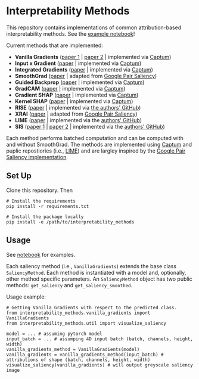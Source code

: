 # Interpretability Methods
This repository contains implementations of common attribution-based interpretability methods. See the [example notebook](https://github.mit.edu/aboggust/interpretability_methods/blob/master/examples/interpretability_examples.ipynb)!

Current methods that are implemented:
* **Vanilla Gradients** ([paper 1](https://www.researchgate.net/profile/Aaron_Courville/publication/265022827_Visualizing_Higher-Layer_Features_of_a_Deep_Network/links/53ff82b00cf24c81027da530.pdf) | [paper 2](https://arxiv.org/pdf/1312.6034.pdf) | implemented via [Captum](https://captum.ai/api/saliency.html))
* **Input x Gradient** ([paper](https://arxiv.org/pdf/1605.01713.pdf) | implemented via [Captum](https://captum.ai/api/input_x_gradient.html))
* **Integrated Gradients** ([paper](https://arxiv.org/pdf/1703.01365.pdf) | implemented via [Captum](https://captum.ai/api/integrated_gradients.html))
* **SmoothGrad** ([paper](https://arxiv.org/abs/1706.03825.pdf) | adapted from [Google Pair Saliency](https://github.com/PAIR-code/saliency))
* **Guided Backprop** ([paper](https://arxiv.org/pdf/1412.6806.pdf) | implemented via [Captum](https://captum.ai/api/guided_backprop.html))
* **GradCAM** ([paper](https://arxiv.org/pdf/1610.02391.pdf) | implemented via [Captum](https://captum.ai/api/layer.html#gradcam))
* **Gradient SHAP** ([paper](https://arxiv.org/pdf/1705.07874.pdf) | implemented via [Captum](https://captum.ai/api/gradient_shap.html))
* **Kernel SHAP** ([paper](https://arxiv.org/pdf/1705.07874.pdf) | implemented via [Captum](https://captum.ai/api/kernel_shap.html))
* **RISE** ([paper](https://arxiv.org/pdf/1806.07421.pdf) | implemented via [the authors' GitHub](https://github.com/eclique/RISE))
* **XRAI** ([paper](https://arxiv.org/pdf/1906.02825.pdf) | adapted from [Google Pair Saliency](https://github.com/PAIR-code/saliency))
* **LIME** ([paper](https://arxiv.org/pdf/1602.04938.pdf) | implemented via the [authors' GitHub](https://github.com/marcotcr/lime))
* **SIS** ([paper 1](https://arxiv.org/pdf/1810.03805.pdf) | [paper 2](https://arxiv.org/pdf/2003.08907.pdf) | implemented via the [authors' GitHub](https://github.com/gifford-lab/overinterpretation))

Each method performs batched computation and can be computed with and without SmoothGrad. The methods are implemented using [Captum](https://captum.ai/) and puplic repostiories (i.e., [LIME](https://github.com/marcotcr/lime)) and are largley inspired by the [Google Pair Saliency implementation](https://github.com/PAIR-code/saliency).

## Set Up
Clone this repository. Then
```
# Install the requirements
pip install -r requirements.txt

# Install the package locally
pip install -e /path/to/interpretability_methods
```

## Usage
See [notebook](https://github.mit.edu/aboggust/interpretability_methods/blob/master/examples/interpretability_examples.ipynb) for examples.

Each saliency method (i.e., `VanillaGradients`) extends the base class `SaliencyMethod`. Each method is instantiated with a model and, optionally, other method specific parameters. An `SaliencyMethod` object has two public methods: `get_saliency` and `get_saliency_smoothed`. 

Usage example:
```
# Getting Vanilla Gradients with respect to the predicted class.
from interpretability_methods.vanilla_gradients import VanillaGradients
from interpretability_methods.util import visualize_saliency

model = ... # assuming pytorch model 
input_batch = ... # assumping 4D input batch (batch, channels, height, width)
vanilla_gradients_method = VanillaGradients(model)
vanilla_gradients = vanilla_gradients_method(input_batch) # attributions of shape (batch, channels, height, width)
visualize_saliency(vanilla_gradients) # will output greyscale saliency image
```
